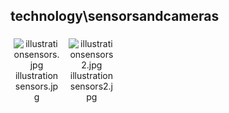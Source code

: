 ## technology\sensorsandcameras
<div class="col" style="display: inline-block; width: 16.66%; padding: 5px; box-sizing: border-box; text-align: center;">
<img src="https://media.evkx.net/multimedia/technology/sensorsandcameras/illustrationsensors_xst.jpg" class="img-thumbnail" alt="illustrationsensors.jpg">
illustrationsensors.jpg
</div>
<div class="col" style="display: inline-block; width: 16.66%; padding: 5px; box-sizing: border-box; text-align: center;">
<img src="https://media.evkx.net/multimedia/technology/sensorsandcameras/illustrationsensors2_xst.jpg" class="img-thumbnail" alt="illustrationsensors2.jpg">
illustrationsensors2.jpg
</div>
